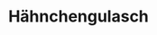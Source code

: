 ---
layout: recipe
title: Hähnchengulasch
vegan: false
dish: Hauptspeisen

tags:
- Hauptspeise

categories: Hauptspeisen

ingredients:
- 800g Bandnudeln
- 1kg Hähnchenbrustfilet
- 60g Butterschmalz
- 3 Zwiebeln
- 4 EL Mehl
- 4 EL Tomatenmark
- 1/2L Brühe
- 1 Bund Schnittlauch
- 400g Creme Fraiche
- Salz
- Pfeffer

directions:
- Nudeln kochen
- Hähnchen braten
- Zwiebeln, Salz, Pfeffer anschwitzen
- Mehl darüberstäuben
- Tomatenmark, Brühe dazu und 5 Min. kochen
- Creme Fraiche dazugeben

servings: 8
---